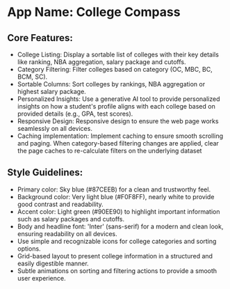 # **App Name**: College Compass

## Core Features:

- College Listing: Display a sortable list of colleges with their key details like ranking, NBA aggregation, salary package and cutoffs.
- Category Filtering: Filter colleges based on category (OC, MBC, BC, BCM, SC).
- Sortable Columns: Sort colleges by rankings, NBA aggregation or highest salary package.
- Personalized Insights: Use a generative AI tool to provide personalized insights on how a student's profile aligns with each college based on provided details (e.g., GPA, test scores).
- Responsive Design: Responsive design to ensure the web page works seamlessly on all devices.
- Caching implementation: Implement caching to ensure smooth scrolling and paging. When category-based filtering changes are applied, clear the page caches to re-calculate filters on the underlying dataset

## Style Guidelines:

- Primary color: Sky blue (#87CEEB) for a clean and trustworthy feel.
- Background color: Very light blue (#F0F8FF), nearly white to provide good contrast and readability.
- Accent color: Light green (#90EE90) to highlight important information such as salary packages and cutoffs.
- Body and headline font: 'Inter' (sans-serif) for a modern and clean look, ensuring readability on all devices.
- Use simple and recognizable icons for college categories and sorting options.
- Grid-based layout to present college information in a structured and easily digestible manner.
- Subtle animations on sorting and filtering actions to provide a smooth user experience.